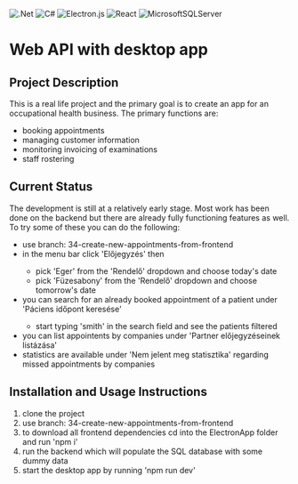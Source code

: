 ![.Net](https://img.shields.io/badge/.NET-5C2D91?style=for-the-badge&logo=.net&logoColor=white)
![C#](https://img.shields.io/badge/c%23-%23239120.svg?style=for-the-badge&logo=csharp&logoColor=white)
![Electron.js](https://img.shields.io/badge/Electron-191970?style=for-the-badge&logo=Electron&logoColor=white)
![React](https://img.shields.io/badge/react-%2320232a.svg?style=for-the-badge&logo=react&logoColor=%2361DAFB)
![MicrosoftSQLServer](https://img.shields.io/badge/Microsoft%20SQL%20Server-CC2927?style=for-the-badge&logo=microsoft%20sql%20server&logoColor=white)

# Web API with desktop app 

## Project Description

This is a real life project and the primary goal is to create an app for an occupational health business. The primary functions are:
<ul>
  <li>booking appointments</li>
  <li>managing customer information</li>
  <li>monitoring invoicing of examinations</li>
  <li>staff rostering</li>
</ul>

## Current Status

The development is still at a relatively early stage. Most work has been done on the backend but there are already fully functioning features as well. To try some of these you can do the following:
<ul>
  <li>use branch: 34-create-new-appointments-from-frontend</li>
  <li>in the menu bar click 'Előjegyzés' then</li>
  <ul>
    <li>pick 'Eger' from the 'Rendelő' dropdown and choose today's date</li>
    <li>pick 'Füzesabony' from the 'Rendelő' dropdown and choose tomorrow's date</li>
  </ul>
  <li>you can search for an already booked appointment of a patient under 'Páciens időpont keresése'</li>
  <ul>
    <li>start typing 'smith' in the search field and see the patients filtered</li>
  </ul>
  <li>you can list appointents by companies under 'Partner előjegyzéseinek listázása'</li>
  <li>statistics are available under 'Nem jelent meg statisztika' regarding missed appointments by companies</li>
</ul>

## Installation and Usage Instructions
<ol>
  <li>clone the project</li>
  <li>use branch: 34-create-new-appointments-from-frontend</li>
  <li>to download all frontend dependencies cd into the ElectronApp folder and run 'npm i'</li>
  <li>run the backend which will populate the SQL database with some dummy data</li>
  <li>start the desktop app by running 'npm run dev'</li>
</ol>  
